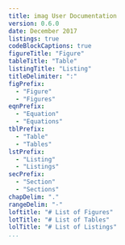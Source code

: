 ```yaml
---
title: imag User Documentation
version: 0.6.0
date: December 2017
listings: true
codeBlockCaptions: true
figureTitle: "Figure"
tableTitle: "Table"
listingTitle: "Listing"
titleDelimiter: ":"
figPrefix:
  - "Figure"
  - "Figures"
eqnPrefix:
  - "Equation"
  - "Equations"
tblPrefix:
  - "Table"
  - "Tables"
lstPrefix:
  - "Listing"
  - "Listings"
secPrefix:
  - "Section"
  - "Sections"
chapDelim: "."
rangeDelim: "-"
loftitle: "# List of Figures"
lotTitle: "# List of Tables"
lolTitle: "# List of Listings"
...
```



